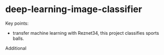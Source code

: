 # deep-learning-image-classifier

Key points:
- transfer machine learning with Reznet34, this project classifies sports balls.

Additional 
